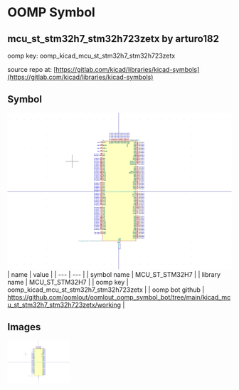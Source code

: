 # OOMP Symbol  
## mcu_st_stm32h7_stm32h723zetx  by arturo182  
  
oomp key: oomp_kicad_mcu_st_stm32h7_stm32h723zetx  
  
source repo at: [https://gitlab.com/kicad/libraries/kicad-symbols](https://gitlab.com/kicad/libraries/kicad-symbols)  
## Symbol  
  
[![working.png](working_600.png)](working.png)  
| name | value | 
| --- | --- | 
| symbol name | MCU_ST_STM32H7 | 
| library name | MCU_ST_STM32H7 | 
| oomp key | oomp_kicad_mcu_st_stm32h7_stm32h723zetx | 
| oomp bot github | https://github.com/oomlout/oomlout_oomp_symbol_bot/tree/main/kicad_mcu_st_stm32h7_stm32h723zetx/working | 
## Images  
  
[![working.png](working_140.png)](working.png)  
